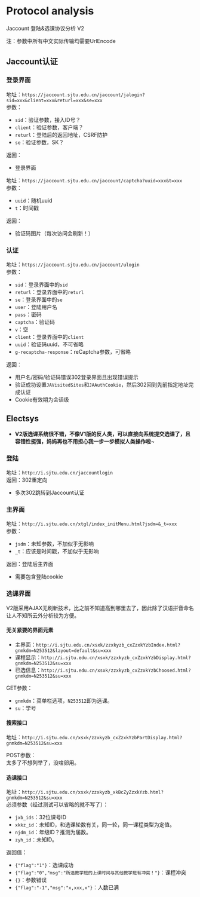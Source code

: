 # Protocol analysis
Jaccount 登陆&选课协议分析 V2

注：参数中所有中文实际传输均需要UrlEncode

## Jaccount认证
### 登录界面
地址：`https://jaccount.sjtu.edu.cn/jaccount/jalogin?sid=xxx&client=xxx&returl=xxx&se=xxx`\
参数：
- `sid`：验证参数，接入ID号？
- `client`：验证参数，客户端？
- `returl`：登陆后的返回地址，CSRF防护
- `se`：验证参数，SK？

返回：
- 登录界面

地址：`https://jaccount.sjtu.edu.cn/jaccount/captcha?uuid=xxx&t=xxx`\
参数：
- `uuid`：随机uuid
- `t`：时间戳

返回：
- 验证码图片（每次访问会刷新！）

### 认证
地址：`https://jaccount.sjtu.edu.cn/jaccount/ulogin`\
参数：
- `sid`：登录界面中的`sid`
- `returl`：登录界面中的`returl`
- `se`：登录界面中的`se`
- `user`：登陆用户名
- `pass`：密码
- `captcha`：验证码
- `v`：空
- `client`：登录界面中的`client`
- `uuid`：验证码uuid，不可省略
- `g-recaptcha-response`：reCaptcha参数，可省略

返回：
- 用户名/密码/验证码错误302登录界面且出现错误提示
- 验证成功设置`JAVisitedSites`和`JAAuthCookie`，然后302回到先前指定地址完成认证
- Cookie有效期为会话级

## Electsys
- **V2版选课系统很不错，不像V1版的反人类，可以直接向系统提交选课了，且容错性挺强，妈妈再也不用担心我一步一步模拟人类操作啦~**

### 登陆
地址：`http://i.sjtu.edu.cn/jaccountlogin`\
返回：302重定向
- 多次302跳转到Jaccount认证

### 主界面
地址：`http://i.sjtu.edu.cn/xtgl/index_initMenu.html?jsdm=&_t=xxx`\
参数：
- `jsdm`：未知参数，不加似乎无影响
- `_t`：应该是时间戳，不加似乎无影响

返回：登陆后主界面
- 需要包含登陆cookie

### 选课界面
V2版采用AJAX无刷新技术，比之前不知道高到哪里去了，因此除了汉语拼音命名让人不知所云外分析较为方便。

#### 无关紧要的界面元素
- 主界面：`http://i.sjtu.edu.cn/xsxk/zzxkyzb_cxZzxkYzbIndex.html?gnmkdm=N253512&layout=default&su=xxx`
- 课程显示：`http://i.sjtu.edu.cn/xsxk/zzxkyzb_cxZzxkYzbDisplay.html?gnmkdm=N253512&su=xxx`
- 已选信息：`http://i.sjtu.edu.cn/xsxk/zzxkyzb_cxZzxkYzbChoosed.html?gnmkdm=N253512&su=xxx`

GET参数：
- `gnmkdm`：菜单栏选项，`N253512`即为选课。
- `su`：学号

#### 搜索接口
地址：`http://i.sjtu.edu.cn/xsxk/zzxkyzb_cxZzxkYzbPartDisplay.html?gnmkdm=N253512&su=xxx`

POST参数：\
太多了不想列举了，没啥卵用。

#### 选课接口
地址：`http://i.sjtu.edu.cn/xsxk/zzxkyzb_xkBcZyZzxkYzb.html?gnmkdm=N253512&su=xxx`\
必须参数（经过测试可以省略的就不写了）：
- `jxb_ids`：32位课号ID
- `xkkz_id`：未知ID，和选课轮数有关，同一轮，同一课程类型为定值。
- `njdm_id`：年级ID？推测为届数。
- `zyh_id`：未知ID。

返回值：
- `{"flag":"1"}`：选课成功
- `{"flag":"0","msg":"所选教学班的上课时间与其他教学班有冲突！"}`：课程冲突
- `{}`：参数错误
- `{"flag":"-1","msg":"x,xxx,x"}`：人数已满